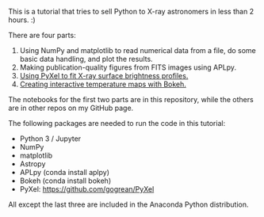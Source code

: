 This is a tutorial that tries to sell Python to X-ray astronomers in less than 2 hours. :)

There are four parts:

1. Using NumPy and matplotlib to read numerical data from a file, do some basic data handling, and plot the results.
2. Making publication-quality figures from FITS images using APLpy.
3. [Using PyXel to fit X-ray surface brightness profiles.](https://github.com/gogrean/PyXel/tree/master/examples/notebooks)
4. [Creating interactive temperature maps with Bokeh.](https://github.com/gogrean/InteractiveFigs/tree/master/X-rayMaps)

The notebooks for the first two parts are in this repository, while the others are in other repos on my GitHub page. 

The following packages are needed to run the code in this tutorial:

* Python 3 / Jupyter
* NumPy
* matplotlib
* Astropy
* APLpy (conda install aplpy)
* Bokeh (conda install bokeh)
* PyXel: https://github.com/gogrean/PyXel

All except the last three are included in the Anaconda Python distribution.

